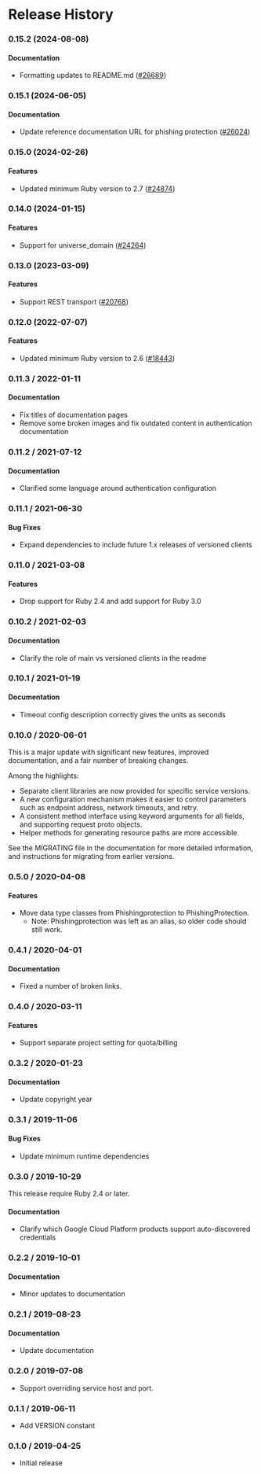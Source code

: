 # Release History

### 0.15.2 (2024-08-08)

#### Documentation

* Formatting updates to README.md ([#26689](https://github.com/googleapis/google-cloud-ruby/issues/26689)) 

### 0.15.1 (2024-06-05)

#### Documentation

* Update reference documentation URL for phishing protection ([#26024](https://github.com/googleapis/google-cloud-ruby/issues/26024)) 

### 0.15.0 (2024-02-26)

#### Features

* Updated minimum Ruby version to 2.7 ([#24874](https://github.com/googleapis/google-cloud-ruby/issues/24874)) 

### 0.14.0 (2024-01-15)

#### Features

* Support for universe_domain ([#24264](https://github.com/googleapis/google-cloud-ruby/issues/24264)) 

### 0.13.0 (2023-03-09)

#### Features

* Support REST transport ([#20768](https://github.com/googleapis/google-cloud-ruby/issues/20768)) 

### 0.12.0 (2022-07-07)

#### Features

* Updated minimum Ruby version to 2.6 ([#18443](https://github.com/googleapis/google-cloud-ruby/issues/18443)) 

### 0.11.3 / 2022-01-11

#### Documentation

* Fix titles of documentation pages
* Remove some broken images and fix outdated content in authentication documentation

### 0.11.2 / 2021-07-12

#### Documentation

* Clarified some language around authentication configuration

### 0.11.1 / 2021-06-30

#### Bug Fixes

* Expand dependencies to include future 1.x releases of versioned clients

### 0.11.0 / 2021-03-08

#### Features

* Drop support for Ruby 2.4 and add support for Ruby 3.0

### 0.10.2 / 2021-02-03

#### Documentation

* Clarify the role of main vs versioned clients in the readme

### 0.10.1 / 2021-01-19

#### Documentation

* Timeout config description correctly gives the units as seconds

### 0.10.0 / 2020-06-01

This is a major update with significant new features, improved documentation, and a fair number of breaking changes.

Among the highlights:

* Separate client libraries are now provided for specific service versions.
* A new configuration mechanism makes it easier to control parameters such as endpoint address, network timeouts, and retry.
* A consistent method interface using keyword arguments for all fields, and supporting request proto objects.
* Helper methods for generating resource paths are more accessible.

See the MIGRATING file in the documentation for more detailed information, and instructions for migrating from earlier versions.

### 0.5.0 / 2020-04-08

#### Features

* Move data type classes from Phishingprotection to PhishingProtection.
  * Note: Phishingprotection was left as an alias, so older code should still work.

### 0.4.1 / 2020-04-01

#### Documentation

* Fixed a number of broken links.

### 0.4.0 / 2020-03-11

#### Features

* Support separate project setting for quota/billing

### 0.3.2 / 2020-01-23

#### Documentation

* Update copyright year

### 0.3.1 / 2019-11-06

#### Bug Fixes

* Update minimum runtime dependencies

### 0.3.0 / 2019-10-29

This release require Ruby 2.4 or later.

#### Documentation

* Clarify which Google Cloud Platform products support auto-discovered credentials

### 0.2.2 / 2019-10-01

#### Documentation

* Minor updates to documentation

### 0.2.1 / 2019-08-23

#### Documentation

* Update documentation

### 0.2.0 / 2019-07-08

* Support overriding service host and port.

### 0.1.1 / 2019-06-11

* Add VERSION constant

### 0.1.0 / 2019-04-25

* Initial release
